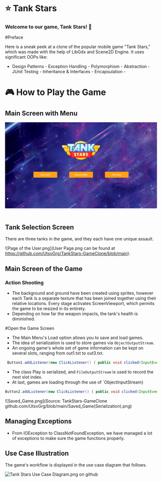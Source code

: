 # ⭐ Tank Stars

### Welcome to our game, Tank Stars! 🎯

#Preface

Here is a sneak peek at a clone of the popular mobile game "Tank Stars," which was made with the help of LibGdx and Scene2D Engine. It uses significant OOPs like:

- Design Patterns - Exception Handling - Polymorphism - Abstraction - JUnit Testing - Inheritance & Interfaces - Encapsulation -

# 🎮 How to Play the Game

## Main Screen with Menu

![Initial_Page.png](https://github.com/Pratham082/Tank-Stars---AP-project/blob/main/Initial%20Page.png)
<image>


## Tank Selection Screen

There are three tanks in the game, and they each have one unique assault.

![Page of the User.png](User Page.png can be found at https://github.com/UtsvGrg/TankStars-GameClone/blob/main).

## Main Screen of the Game

### Action Shooting

- The background and ground have been created using sprites, however each Tank is a separate texture that has been joined together using their relative locations.
Every stage activates ScreenViewport, which permits the game to be resized in its entirety.
- Depending on how far the weapon impacts, the tank's health is diminished.

#Open the Game Screen

- The Main Menu's Load option allows you to save and load games.
- The idea of serialization is used to store games via `ObjectOutputStream`.
- An ongoing game's whole set of game information can be kept on several slots, ranging from out1.txt to out3.txt.

```java
 Button1.addListener(new ClickListener() { public void clicked(InputEvent event, float x, float y) { ObjectOutputStream out = null; { out = new ObjectOutputStream(new FileOutputStream("out1.txt")); out.writeObject(game); out.close(); IOException e) { IOException e) { IOException e) { IOException e) { IOException e) { IOException e) { IOException e) { IOException e) { IOException e) { game.setScreen(new MenuScreen(game));
```
- The class Play is serialized, and `FileOutputStream` is used to record the next slot index.
- At last, games are loading through the use of `ObjectInputStream}

```java
Button2.addListener(new ClickListener() { public void clicked(InputEvent event, float x, float y) { ObjectInputStream in = null; catch (IOException | ClassNotFoundException e) { in = new ObjectInputStream(new FileInputStream("out2.txt")); game1 = (TankWars) in.readObject(); in.close(); catch (IOException | ClassNotFoundException e) { throw new RuntimeException(e);
```

![Saved_Game.png](Source: TankStars-GameClone github.com/UtsvGrg/blob/main/Saved_Game(Serialization).png)

## Managing Exceptions

- From IOException to ClassNotFoundException, we have managed a lot of exceptions to make sure the game functions properly.

## Use Case Illustration

The game's workflow is displayed in the use case diagram that follows.

![Tank Stars Use Case Diagram.png](UtsvGrg/TankStars-GameClone/blob/main/UML_Photo.png) on github
